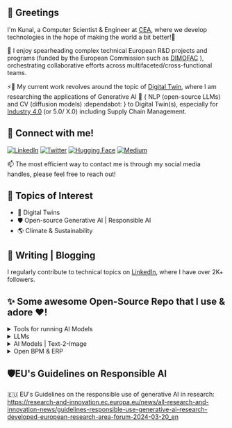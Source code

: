 ## 👋 Greetings
I'm Kunal, a Computer Scientist & Engineer at <a href="https://list.cea.fr/en/">CEA</a>, where we develop technologies in the hope of making the world a bit better!🙏

💪 I enjoy spearheading complex technical European R&D projects and programs (funded by the European Commission such as <a href="https://cordis.europa.eu/project/id/870092">DIMOFAC</a> ), orchestrating collaborative efforts across multifaceted/cross-functional teams.

⚡🔭 My current work revolves around the topic of <a href="https://en.wikipedia.org/wiki/Digital_twin">Digital Twin</a>, where I am researching the applications of Generative AI 🤖 { NLP (open-source LLMs) and CV (diffusion models) :dependabot: } to Digital Twin(s), especially for <a href="https://www.plattform-i40.de/IP/Navigation/EN/Industrie40/WhatIsIndustrie40/what-is-industrie40.html">Industry 4.0</a> (or 5.0/ X.0) including Supply Chain Management.

## 🤗 Connect with me!
<a href="https://www.linkedin.com/in/kunalsuri/" target="_blank"><img alt="LinkedIn" src="https://img.shields.io/badge/linkedin-%230077B5.svg?&style=for-the-badge&logo=linkedin&logoColor=white" /></a>
<a href="https://twitter.com/kunalsuri" target="_blank"><img alt="Twitter" src="https://img.shields.io/badge/twitter-%231DA1F2.svg?&style=for-the-badge&logo=twitter&logoColor=white" /></a>
<a href="https://huggingface.co/kunalsuri" target="_blank"><img alt="Hugging Face" src="https://img.shields.io/badge/%F0%9F%A4%97%20Hugging%20Face-blue?&style=for-the-badge&logoColor=white" /></a>
<a href="https://medium.com/@kunalsuri" target="_blank"><img alt="Medium" src="https://img.shields.io/badge/medium-%2312100E.svg?&style=for-the-badge&logo=medium&logoColor=white" /></a>

📫 The most efficient way to contact me is through my social media handles, please feel free to reach out!


## 🌱 Topics of Interest
- 📖 Digital Twins
- 🛡️ Open-source Generative AI | Responsible AI
- 🌎 Climate & Sustainability


## 📝 Writing | Blogging
I regularly contribute to technical topics on [LinkedIn](https://www.linkedin.com/in/kunalsuri/), where I have over 2K+ followers.


## ✨ Some awesome Open-Source Repo that I use & adore ❤️!

<details>
  <summary> Tools for running AI Models </summary>
  <ul>
    <li><a href="https://github.com/AUTOMATIC1111/stable-diffusion-webui">Stable Diffusion Webui (by AUTOMATIC1111)</a></li>
    <li><a href="https://github.com/lllyasviel/Fooocus">Fooocus GUI</a></li>
    <li><a href="https://github.com/chaiNNer-org/chaiNNer">ChaiNNer</a></li>
    <li><a href="https://github.com/huggingface/chat-ui">HuggingFace Chat</a></li>
    <li><a href="https://github.com/comfyanonymous/ComfyUI">ComfyUI</a></li>
    </a></li>
  </ul>
</details>

<details>
  <summary>LLMs</summary>
  <ul>
    <li><a href="https://huggingface.co/spaces/HuggingFaceH4/open_llm_leaderboard">HuggingFace Open LLM Leaderboard</a></li>
    <li><a href="https://github.com/Hannibal046/Awesome-LLM">Repo of Awesome LLM Projects</a></li>
    <li><a href="https://github.com/ollama/ollama">Ollama</a></li>
    <li><a href="https://github.com/langchain-ai/langchain">LangChain</a></li>
    <li><a href="https://github.com/jerryjliu/llama_index">LlamaIndex</a></li>
  </ul>
</details>

<details>
  <summary>AI Models | Text-2-Image</summary>
  <ul>
    <li><a href="https://github.com/huggingface/diffusers">HuggingFace Diffusers</a></li>
    <li><a href="https://huggingface.co/RunDiffusion">HuggingFace RunDiffusion</a></li>
    <li><a href="https://github.com/huggingface/transformers">HuggingFace Transformers</a></li>
    <li><a href="https://github.com/XPixelGroup/HAT/tree/main">HAT: Hybrid Attention Transformer for Image Restoration</a></li>
    <li><a href="https://huggingface.co/spaces/multimodalart/LoraTheExplorer">HuggingFace LoraTheExplorer</a></li>    
  </ul>
</details>

<details>
  <summary> Open BPM & ERP </summary>
  <ul>
    <li><a href="https://eclipse.dev/papyrus/">Eclipse Papyrus</a></li>
    <li><a href="https://github.com/eclipse-aaspe">Eclipse AASX</a></li>  
    <li><a href="https://github.com/camunda/camunda-modeler">Camunda BPMN Modeler</a></li>
    <li><a href="https://github.com/kunalsuri/odoo">ODOO CRM & ERP</a></li>
  </a></li>
  </ul>
</details>


## 🛡️EU's Guidelines on Responsible AI
:european_union: EU's Guidelines on the responsible use of generative AI in research: https://research-and-innovation.ec.europa.eu/news/all-research-and-innovation-news/guidelines-responsible-use-generative-ai-research-developed-european-research-area-forum-2024-03-20_en
